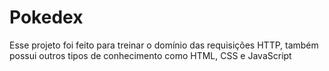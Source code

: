# Pokedex
Esse projeto foi feito para treinar o domínio das requisições HTTP, também possui outros tipos de conhecimento como HTML, CSS e JavaScript
